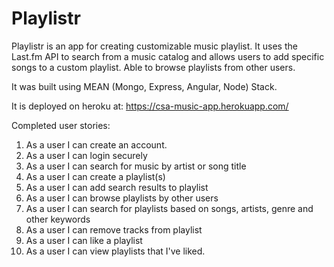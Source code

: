 # Playlistr 
Playlistr is an app for creating customizable music playlist. It uses the Last.fm API to search from a music catalog and allows users to add specific songs to a custom playlist. Able to browse playlists from other users. 
 
It was built using MEAN (Mongo, Express, Angular, Node) Stack.

It is deployed on heroku at: https://csa-music-app.herokuapp.com/

Completed user stories:
1. As a user I can create an account.
2. As a user I can login securely
3. As a user I can search for music by artist or song title
4. As a user I can create a playlist(s)
5. As a user I can add search results to playlist
6. As a user I can browse playlists by other users
7. As a user I can search for playlists based on songs, artists, genre and other keywords 
8. As a user I can remove tracks from playlist
9. As a user I can like a playlist 
10. As a user I can view playlists that I've liked. 



